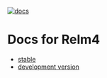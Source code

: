 [![docs](https://github.com/Relm4/docs/actions/workflows/docs.yml/badge.svg)](https://github.com/Relm4/docs/actions/workflows/docs.yml)

# Docs for Relm4

+ [stable](https://relm4.org/docs/stable/relm4/)
+ [development version](https://relm4.org/docs/next/relm4/)
